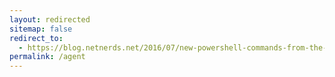 ```yaml
---
layout: redirected
sitemap: false
redirect_to:
  - https://blog.netnerds.net/2016/07/new-powershell-commands-from-the-sql-server-team/
permalink: /agent
---
```

